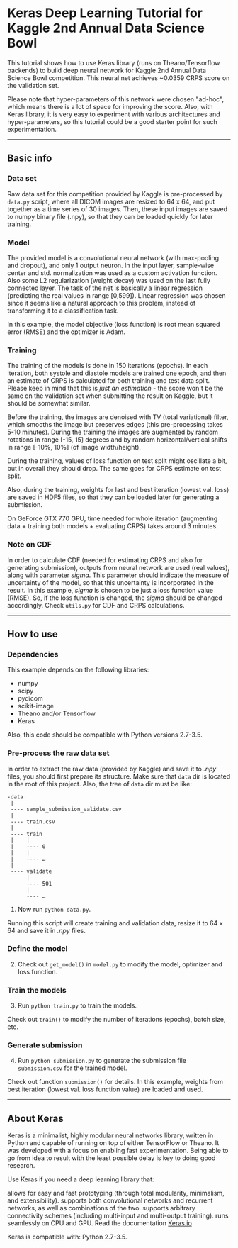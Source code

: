 # Keras Deep Learning Tutorial for Kaggle 2nd Annual Data Science Bowl

This tutorial shows how to use Keras library (runs on Theano/Tensorflow backends)
to build deep neural network for
Kaggle 2nd Annual Data Science Bowl competition. This neural net achieves
~0.0359 CRPS score on the validation set.

Please note that hyper-parameters of this network were chosen "ad-hoc", which means
there is a lot of space for improving the score. Also, with Keras library,
it is very easy to experiment with various architectures and
hyper-parameters, so this tutorial could be a good starter point for
such experimentation.

---
## Basic info

### Data set

Raw data set for this competition provided by Kaggle is pre-processed by
```data.py``` script, where all DICOM images are resized to 64 x 64, and put together
as a time series of 30 images. Then, these input images are saved to numpy binary file
(.npy), so that they can be loaded quickly for later training.

### Model

The provided model is a convolutional neural network
(with max-pooling and dropout), and only 1 output neuron. In the input layer,
sample-wise center and std. normalization was used as a custom activation function.
Also some L2 regularization (weight decay) was used on the last fully connected layer.
The task of the net is basically a linear regression (predicting the real values
in range \[0,599\]). Linear regression was chosen since it seems like a natural
approach to this problem, instead of transforming it to a classification task.

In this example, the model objective (loss function) is root mean squared error (RMSE)
and the optimizer is Adam.


### Training

The training of the models is done in 150 iterations (epochs).
In each iteration, both systole and diastole models are trained one epoch,
and then an estimate of CRPS is calculated for both training and test data split.
Please keep in mind that this is *just an estimation* - the score won't be the same on the
validation set when submitting the result on Kaggle, but it should be somewhat similar.

Before the training, the images are denoised with TV (total variational) filter, which
smooths the image but preserves edges (this pre-processing takes 5-10 minutes).
During the training the images are augmented by random rotations in range \[-15, 15\] degrees and
by random horizontal/vertical shifts in range \[-10%, 10%\] (of image width/height).

During the training, values of loss function on test split might oscillate a bit,
but in overall they should drop. The same goes for CRPS estimate on test split.

Also, during the training, weights for last and best iteration (lowest val. loss) are saved in HDF5 files,
so that they can be loaded later for generating a submission.

On GeForce GTX 770 GPU, time needed for whole iteration
(augmenting data + training both models + evaluating CRPS) takes around 3 minutes.

### Note on CDF

In order to calculate CDF (needed for estimating CRPS and also for generating submission),
outputs from neural network are used (real values), along with parameter *sigma*.
This parameter should indicate the measure of uncertainty of the model, so that
this uncertainty is incorporated in the result. In this example, *sigma*
is chosen to be just a loss function value (RMSE). So, if the loss function is changed,
the *sigma* should be changed accordingly. Check ```utils.py``` for CDF and CRPS calculations.

---

## How to use

### Dependencies

This example depends on the following libraries:

* numpy
* scipy
* pydicom
* scikit-image
* Theano and/or Tensorflow
* Keras

Also, this code should be compatible with Python versions 2.7-3.5.

### Pre-process the raw data set

In order to extract the raw data (provided by Kaggle) and save it to *.npy* files,
you should first prepare its structure. Make sure that ```data``` dir is located in the root of
this project.
Also, the tree of ```data``` dir must be like:

```
-data
 |
 ---- sample_submission_validate.csv
 |
 ---- train.csv
 |
 ---- train
 |    |
 |    ---- 0
 |    |
 |    ---- …
 |
 ---- validate
      |
      ---- 501
      |
      ---- …
```

1. Now run ```python data.py```.

Running this script will create training and validation data, resize it to 64 x 64 and save it in *.npy* files.

### Define the model

2. Check out ```get_model()``` in ```model.py``` to modify the model, optimizer and loss function.

### Train the models

3. Run ```python train.py``` to train the models.

Check out ```train()``` to modify the number of iterations (epochs), batch size, etc.

### Generate submission

4. Run ```python submission.py``` to generate the submission file ```submission.csv``` for the trained model.

Check out function ```submission()``` for details. In this example, weights from best iteration
(lowest val. loss function value) are loaded and used.

---

## About Keras

Keras is a minimalist, highly modular neural networks library, written in Python and capable of running on top of either TensorFlow or Theano. It was developed with a focus on enabling fast experimentation. Being able to go from idea to result with the least possible delay is key to doing good research.

Use Keras if you need a deep learning library that:

allows for easy and fast prototyping (through total modularity, minimalism, and extensibility).
supports both convolutional networks and recurrent networks, as well as combinations of the two.
supports arbitrary connectivity schemes (including multi-input and multi-output training).
runs seamlessly on CPU and GPU.
Read the documentation [Keras.io](http://keras.io/)

Keras is compatible with: Python 2.7-3.5.
